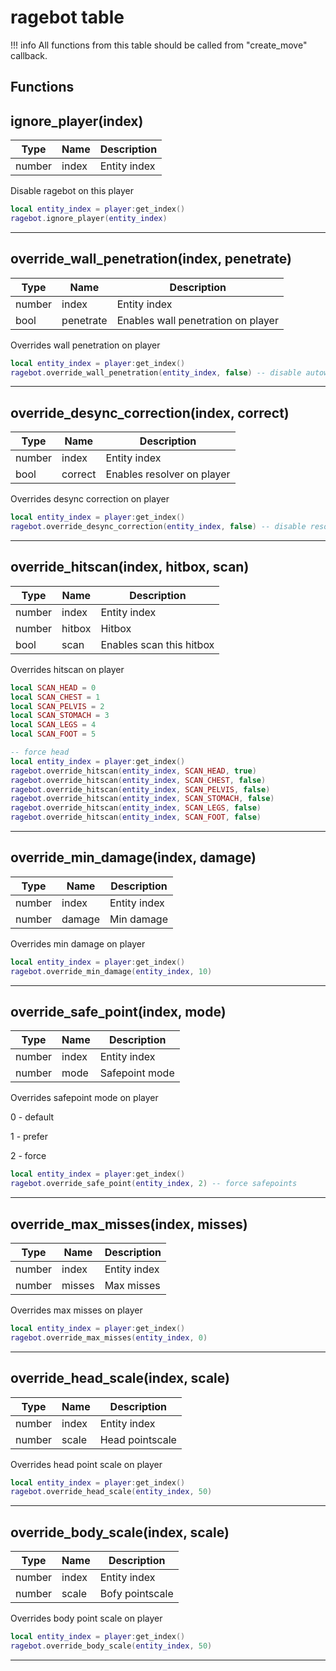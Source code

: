 # ragebot table

!!! info
    All functions from this table should be called from "create_move" callback.

## Functions

## **ignore_player(index)**
Type | Name | Description
------------ | ------------- | ------------
number | index | Entity index

Disable ragebot on this player
```lua
local entity_index = player:get_index()
ragebot.ignore_player(entity_index)
```
---

## **override_wall_penetration(index, penetrate)**
Type | Name | Description
------------ | ------------- | ------------
number | index | Entity index
bool | penetrate | Enables wall penetration on player

Overrides wall penetration on player
```lua
local entity_index = player:get_index()
ragebot.override_wall_penetration(entity_index, false) -- disable autowall on this player
```
---

## **override_desync_correction(index, correct)**
Type | Name | Description
------------ | ------------- | ------------
number | index | Entity index
bool | correct | Enables resolver on player

Overrides desync correction on player
```lua
local entity_index = player:get_index()
ragebot.override_desync_correction(entity_index, false) -- disable resolver on this player
```
---

## **override_hitscan(index, hitbox, scan)**
Type | Name | Description
------------ | ------------- | ------------
number | index | Entity index
number | hitbox | Hitbox
bool | scan | Enables scan this hitbox

Overrides hitscan on player
```lua
local SCAN_HEAD = 0
local SCAN_CHEST = 1
local SCAN_PELVIS = 2
local SCAN_STOMACH = 3
local SCAN_LEGS = 4
local SCAN_FOOT = 5

-- force head
local entity_index = player:get_index()
ragebot.override_hitscan(entity_index, SCAN_HEAD, true)
ragebot.override_hitscan(entity_index, SCAN_CHEST, false)
ragebot.override_hitscan(entity_index, SCAN_PELVIS, false)
ragebot.override_hitscan(entity_index, SCAN_STOMACH, false)
ragebot.override_hitscan(entity_index, SCAN_LEGS, false)
ragebot.override_hitscan(entity_index, SCAN_FOOT, false)

```
---

## **override_min_damage(index, damage)**
Type | Name | Description
------------ | ------------- | ------------
number | index | Entity index
number | damage | Min damage

Overrides min damage on player
```lua
local entity_index = player:get_index()
ragebot.override_min_damage(entity_index, 10)
```
---

## **override_safe_point(index, mode)**
Type | Name | Description
------------ | ------------- | ------------
number | index | Entity index
number | mode | Safepoint mode

Overrides safepoint mode on player

0 - default

1 - prefer

2 - force

```lua
local entity_index = player:get_index()
ragebot.override_safe_point(entity_index, 2) -- force safepoints
```
---

## **override_max_misses(index, misses)**
Type | Name | Description
------------ | ------------- | ------------
number | index | Entity index
number | misses | Max misses

Overrides max misses on player
```lua
local entity_index = player:get_index()
ragebot.override_max_misses(entity_index, 0)
```
---

## **override_head_scale(index, scale)**
Type | Name | Description
------------ | ------------- | ------------
number | index | Entity index
number | scale | Head pointscale

Overrides head point scale on player
```lua
local entity_index = player:get_index()
ragebot.override_head_scale(entity_index, 50)
```
---

## **override_body_scale(index, scale)**
Type | Name | Description
------------ | ------------- | ------------
number | index | Entity index
number | scale | Bofy pointscale

Overrides body point scale on player
```lua
local entity_index = player:get_index()
ragebot.override_body_scale(entity_index, 50)
```
---